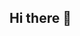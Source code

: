 ## Hi there 👋

<!--
**xuanyu2003/xuanyu2003** is a ✨ _special_ ✨ repository because its `README.md` (this file) appears on your GitHub profile.

Here are some ideas to get you started:
- 🌱 I’m currently learning more about mobile app architecture, cybersecurity, and backend development.
- 📫 How to reach me: https://www.instagram.com/xuanx030/
- 😄 Pronouns: She/her
- ⚡ Fun fact: I enjoy playing guitar and drums 🎸🥁!

-->

